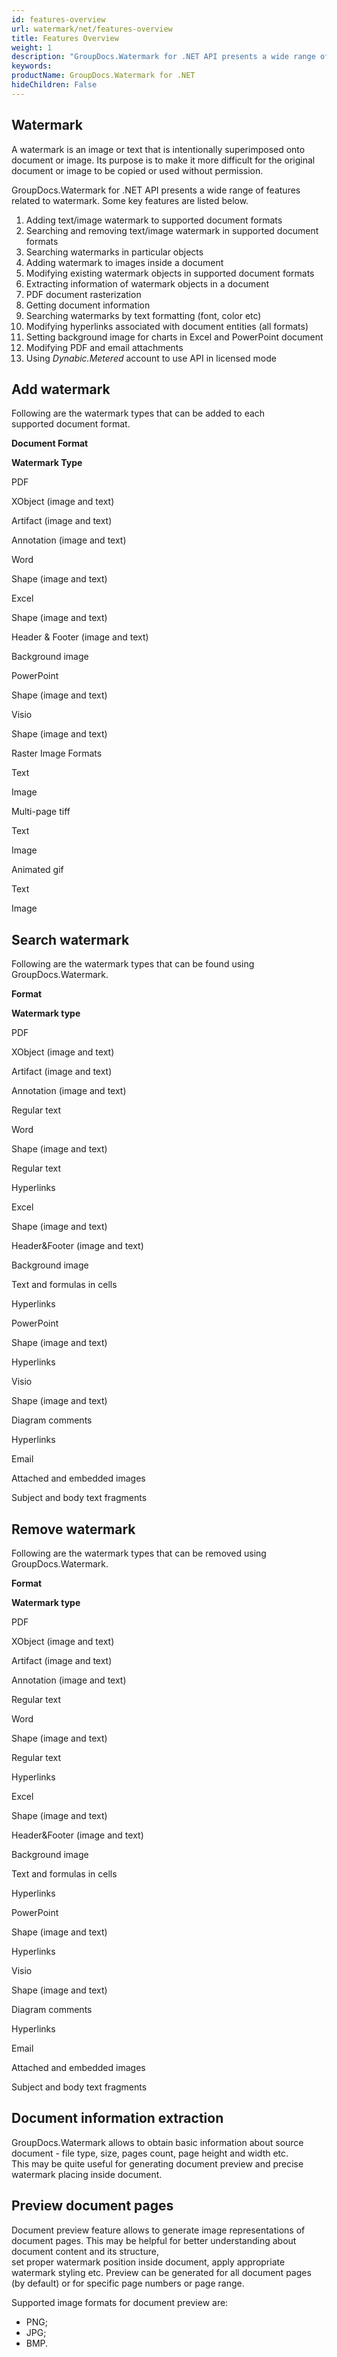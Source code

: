 ```yaml
---
id: features-overview
url: watermark/net/features-overview
title: Features Overview
weight: 1
description: "GroupDocs.Watermark for .NET API presents a wide range of features related to watermark: adding, searching, modifying, removing and more."
keywords: 
productName: GroupDocs.Watermark for .NET
hideChildren: False
---
```

## Watermark

A watermark is an image or text that is intentionally superimposed onto document or image. Its purpose is to make it more difficult for the original document or image to be copied or used without permission.

GroupDocs.Watermark for .NET API presents a wide range of features related to watermark. Some key features are listed below.

1.  Adding text/image watermark to supported document formats
2.  Searching and removing text/image watermark in supported document formats
3.  Searching watermarks in particular objects
4.  Adding watermark to images inside a document
5.  Modifying existing watermark objects in supported document formats
6.  Extracting information of watermark objects in a document
7.  PDF document rasterization
8.  Getting document information
9.  Searching watermarks by text formatting (font, color etc)
10.  Modifying hyperlinks associated with document entities (all formats)
11.  Setting background image for charts in Excel and PowerPoint document
12.  Modifying PDF and email attachments
13.  Using *Dynabic.Metered* account to use API in licensed mode

## Add watermark

Following are the watermark types that can be added to each supported document format.

**Document Format**

**Watermark Type**

PDF

XObject (image and text)

Artifact (image and text) 

Annotation (image and text)

Word

Shape (image and text)

Excel

Shape (image and text)

Header & Footer (image and text)

Background image

PowerPoint

Shape (image and text)

Visio

Shape (image and text)

Raster Image Formats

Text

Image

Multi-page tiff

Text

Image

Animated gif

Text

Image

## Search watermark

Following are the watermark types that can be found using GroupDocs.Watermark.

**Format**

**Watermark type**

PDF

XObject (image and text)

Artifact (image and text)

Annotation (image and text)

Regular text

Word

Shape (image and text)

Regular text

Hyperlinks

Excel

Shape (image and text)

Header&Footer (image and text)

Background image

Text and formulas in cells

Hyperlinks

PowerPoint

Shape (image and text)

Hyperlinks

Visio

Shape (image and text)

Diagram comments

Hyperlinks

Email

Attached and embedded images

Subject and body text fragments

## Remove watermark

Following are the watermark types that can be removed using GroupDocs.Watermark.

**Format**

**Watermark type**

PDF

XObject (image and text)

Artifact (image and text)

Annotation (image and text)

Regular text

Word

Shape (image and text)

Regular text

Hyperlinks

Excel

Shape (image and text)

Header&Footer (image and text)

Background image

Text and formulas in cells

Hyperlinks

PowerPoint

Shape (image and text)

Hyperlinks

Visio

Shape (image and text)

Diagram comments

Hyperlinks

Email

Attached and embedded images

Subject and body text fragments

## Document information extraction

GroupDocs.Watermark allows to obtain basic information about source document - file type, size, pages count, page height and width etc.  
This may be quite useful for generating document preview and precise watermark placing inside document.

## Preview document pages

Document preview feature allows to generate image representations of document pages. This may be helpful for better understanding about document content and its structure,  
set proper watermark position inside document, apply appropriate watermark styling etc. Preview can be generated for all document pages (by default) or for specific page numbers or page range.

Supported image formats for document preview are:

*   PNG;
*   JPG;
*   BMP.
